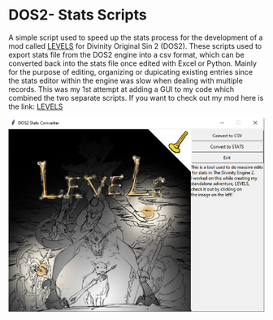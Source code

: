 # DOS2- Stats Scripts
A simple script used to speed up the stats process for the development of a mod called [LEVELS](https://steamcommunity.com/sharedfiles/filedetails/?id=1886059329&searchtext=) for Divinity Original Sin 2 (DOS2). 
These scripts used to export stats file from the DOS2 engine into a csv format, which can be converted back into the stats file once edited with Excel or Python. Mainly for the purpose of editing, organizing or dupicating existing entries since the stats editor within the engine was slow when dealing with multiple records. This was my 1st attempt at adding a GUI to my code which combined the two separate scripts. If you want to check out my mod here is the link: [LEVELS](https://steamcommunity.com/sharedfiles/filedetails/?id=1886059329&searchtext=)

![](images/Capture.PNG)
